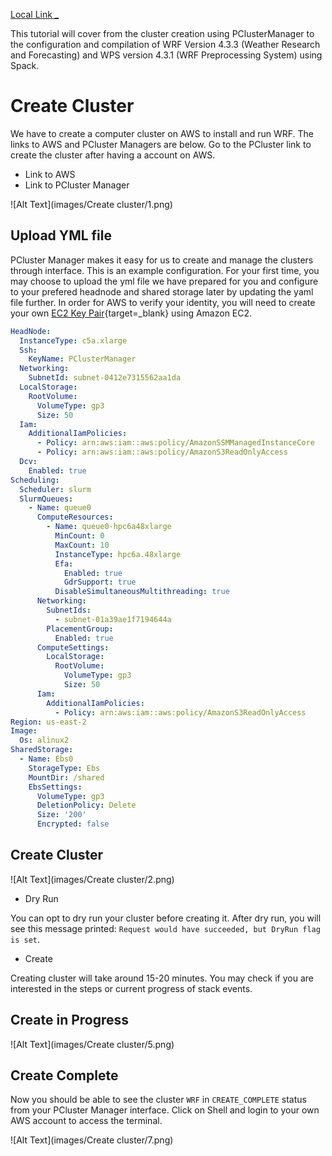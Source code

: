 [Local Link _](../resources.md)


This tutorial will cover from the cluster creation using PClusterManager to the configuration and compilation of WRF Version 4.3.3 (Weather Research and Forecasting) and WPS version 4.3.1 (WRF Preprocessing System) using Spack.

# Create Cluster

We have to create a computer cluster on AWS to install and run WRF. The links to AWS and PCluster Managers are below. Go to the PCluster link to create the cluster after having a account on AWS.

* Link to AWS
* Link to PCluster Manager

![Alt Text](images/Create cluster/1.png)

## **Upload YML file**

PCluster Manager makes it easy for us to create and manage the clusters through interface. This is an example configuration. For your first time, you may choose to upload the yml file we have prepared for you and configure to your prefered headnode and shared storage later by updating the yaml file further. In order for AWS to verify your identity, you will need to create your own [EC2 Key Pair](https://docs.aws.amazon.com/AWSEC2/latest/UserGuide/create-key-pairs.html){target=_blank} using Amazon EC2.  

``` yaml linenums="1" title="YAML File"
HeadNode:
  InstanceType: c5a.xlarge
  Ssh:
    KeyName: PClusterManager
  Networking:
    SubnetId: subnet-0412e7315562aa1da
  LocalStorage:
    RootVolume:
      VolumeType: gp3
      Size: 50
  Iam:
    AdditionalIamPolicies:
      - Policy: arn:aws:iam::aws:policy/AmazonSSMManagedInstanceCore
      - Policy: arn:aws:iam::aws:policy/AmazonS3ReadOnlyAccess
  Dcv:
    Enabled: true
Scheduling:
  Scheduler: slurm
  SlurmQueues:
    - Name: queue0
      ComputeResources:
        - Name: queue0-hpc6a48xlarge
          MinCount: 0
          MaxCount: 10
          InstanceType: hpc6a.48xlarge
          Efa:
            Enabled: true
            GdrSupport: true
          DisableSimultaneousMultithreading: true
      Networking:
        SubnetIds:
          - subnet-01a39ae1f7194644a
        PlacementGroup:
          Enabled: true
      ComputeSettings:
        LocalStorage:
          RootVolume:
            VolumeType: gp3
            Size: 50
      Iam:
        AdditionalIamPolicies:
          - Policy: arn:aws:iam::aws:policy/AmazonS3ReadOnlyAccess
Region: us-east-2
Image:
  Os: alinux2
SharedStorage:
  - Name: Ebs0
    StorageType: Ebs
    MountDir: /shared
    EbsSettings:
      VolumeType: gp3
      DeletionPolicy: Delete
      Size: '200'
      Encrypted: false
```

## **Create Cluster**

![Alt Text](images/Create cluster/2.png)

* Dry Run

You can opt to dry run your cluster before creating it. After dry run, you will see this message printed: `Request would have succeeded, but DryRun flag is set`.


* Create

Creating cluster will take around 15-20 minutes. You may check if you are interested in the steps or current progress of stack events.

## **Create in Progress**

![Alt Text](images/Create cluster/5.png)

## **Create Complete**

Now you should be able to see the cluster `WRF` in `CREATE_COMPLETE` status from your PCluster Manager interface. Click on Shell and login to your own AWS account to access the terminal.
 
![Alt Text](images/Create cluster/7.png)

